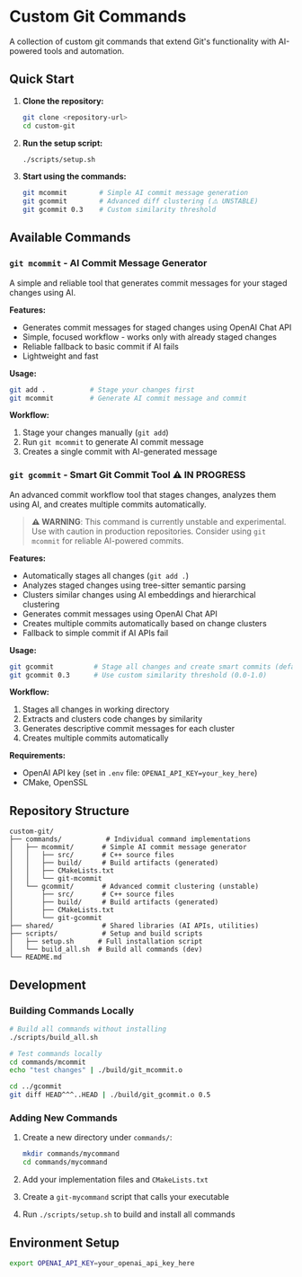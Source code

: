 # Custom Git Commands

A collection of custom git commands that extend Git's functionality with AI-powered tools and automation.

## Quick Start

1. **Clone the repository:**
   ```bash
   git clone <repository-url>
   cd custom-git
   ```

2. **Run the setup script:**
   ```bash
   ./scripts/setup.sh
   ```

3. **Start using the commands:**
   ```bash
   git mcommit        # Simple AI commit message generation
   git gcommit        # Advanced diff clustering (⚠️ UNSTABLE)
   git gcommit 0.3    # Custom similarity threshold
   ```

## Available Commands

### `git mcommit` - AI Commit Message Generator
A simple and reliable tool that generates commit messages for your staged changes using AI.

**Features:**
- Generates commit messages for staged changes using OpenAI Chat API
- Simple, focused workflow - works only with already staged changes
- Reliable fallback to basic commit if AI fails
- Lightweight and fast

**Usage:**
```bash
git add .           # Stage your changes first
git mcommit         # Generate AI commit message and commit
```

**Workflow:**
1. Stage your changes manually (`git add`)
2. Run `git mcommit` to generate AI commit message
3. Creates a single commit with AI-generated message

### `git gcommit` - Smart Git Commit Tool ⚠️ **IN PROGRESS**
An advanced commit workflow tool that stages changes, analyzes them using AI, and creates multiple commits automatically.

> **⚠️ WARNING**: This command is currently unstable and experimental. Use with caution in production repositories. Consider using `git mcommit` for reliable AI-powered commits.

**Features:**
- Automatically stages all changes (`git add .`)
- Analyzes staged changes using tree-sitter semantic parsing
- Clusters similar changes using AI embeddings and hierarchical clustering
- Generates commit messages using OpenAI Chat API
- Creates multiple commits automatically based on change clusters
- Fallback to simple commit if AI APIs fail

**Usage:**
```bash
git gcommit          # Stage all changes and create smart commits (default threshold 0.5)
git gcommit 0.3      # Use custom similarity threshold (0.0-1.0)
```

**Workflow:**
1. Stages all changes in working directory
2. Extracts and clusters code changes by similarity
3. Generates descriptive commit messages for each cluster
4. Creates multiple commits automatically

**Requirements:**
- OpenAI API key (set in `.env` file: `OPENAI_API_KEY=your_key_here`)
- CMake, OpenSSL

## Repository Structure

```
custom-git/
├── commands/           # Individual command implementations
│   ├── mcommit/       # Simple AI commit message generator
│   │   ├── src/       # C++ source files
│   │   ├── build/     # Build artifacts (generated)
│   │   ├── CMakeLists.txt
│   │   └── git-mcommit
│   └── gcommit/       # Advanced commit clustering (unstable)
│       ├── src/       # C++ source files
│       ├── build/     # Build artifacts (generated)
│       ├── CMakeLists.txt
│       └── git-gcommit
├── shared/            # Shared libraries (AI APIs, utilities)
├── scripts/           # Setup and build scripts
│   ├── setup.sh      # Full installation script
│   └── build_all.sh  # Build all commands (dev)
└── README.md
```

## Development

### Building Commands Locally
```bash
# Build all commands without installing
./scripts/build_all.sh

# Test commands locally
cd commands/mcommit
echo "test changes" | ./build/git_mcommit.o

cd ../gcommit
git diff HEAD^^^..HEAD | ./build/git_gcommit.o 0.5
```

### Adding New Commands

1. Create a new directory under `commands/`:
   ```bash
   mkdir commands/mycommand
   cd commands/mycommand
   ```

2. Add your implementation files and `CMakeLists.txt`

3. Create a `git-mycommand` script that calls your executable

4. Run `./scripts/setup.sh` to build and install all commands

## Environment Setup

```bash
export OPENAI_API_KEY=your_openai_api_key_here
```
